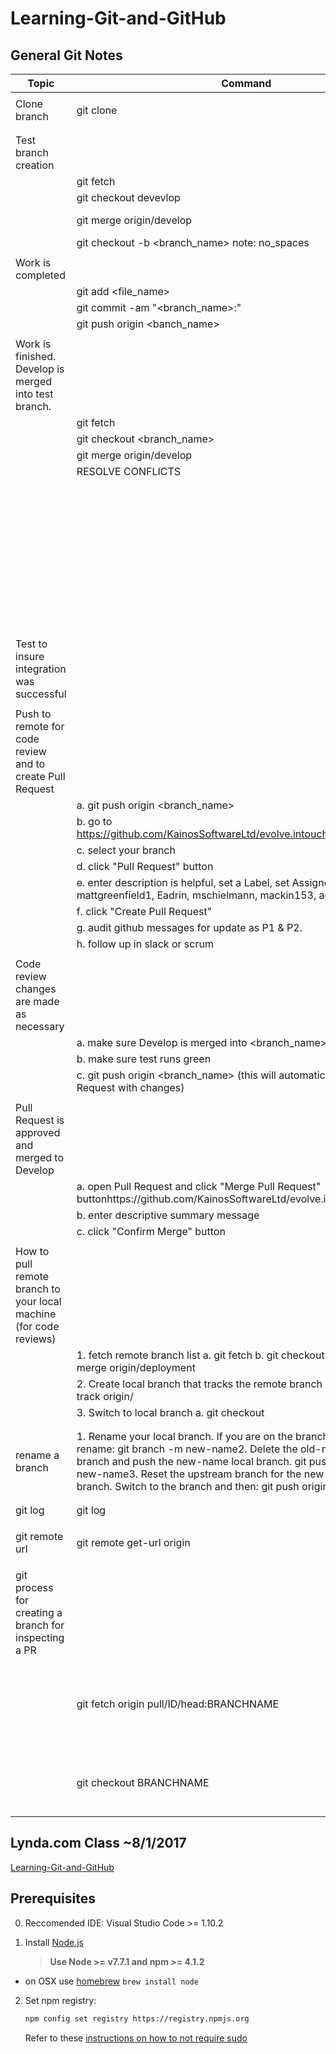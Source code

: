 # Learning-Git-and-GitHub
## General Git Notes
| Topic                                                              | Command                                                                                                                                                                                                                                                                                                                           | Note                                                                                                  | Example         | Date/Time | Source                                                                                                                       |
|--------------------------------------------------------------------|-----------------------------------------------------------------------------------------------------------------------------------------------------------------------------------------------------------------------------------------------------------------------------------------------------------------------------------|-------------------------------------------------------------------------------------------------------|-----------------|-----------|------------------------------------------------------------------------------------------------------------------------------|
|                                                                    |                                                                                                                                                                                                                                                                                                                                   |                                                                                                       |                 |           |                                                                                                                              |
| Clone branch                                                       | git clone <branch git url>                                                                                                                                                                                                                                                                                                        |                                                                                                       | git clone [url] | 8/9/17    | https://git-scm.com/book/en/v2/Git-Basics-Getting-a-Git-Repository                                                           |
|                                                                    |                                                                                                                                                                                                                                                                                                                                   |                                                                                                       |                 |           |                                                                                                                              |
|                                                                    |                                                                                                                                                                                                                                                                                                                                   |                                                                                                       |                 |           |                                                                                                                              |
| Test branch creation                                               |                                                                                                                                                                                                                                                                                                                                   |                                                                                                       |                 |           |                                                                                                                              |
|                                                                    | git fetch                                                                                                                                                                                                                                                                                                                         |                                                                                                       |                 |           |                                                                                                                              |
|                                                                    | git checkout devevlop                                                                                                                                                                                                                                                                                                             |                                                                                                       |                 |           |                                                                                                                              |
|                                                                    | git merge origin/develop                                                                                                                                                                                                                                                                                                          | "/" - local" " - remote                                                                               |                 |           |                                                                                                                              |
|                                                                    | git checkout -b <branch_name> note: no_spaces                                                                                                                                                                                                                                                                                     |                                                                                                       |                 |           |                                                                                                                              |
|                                                                    |                                                                                                                                                                                                                                                                                                                                   |                                                                                                       |                 |           |                                                                                                                              |
| Work is completed                                                  |                                                                                                                                                                                                                                                                                                                                   |                                                                                                       |                 |           |                                                                                                                              |
|                                                                    | git add <file_name>                                                                                                                                                                                                                                                                                                               |                                                                                                       |                 |           |                                                                                                                              |
|                                                                    | git commit -am "<branch_name>:<message-often-times-branch-name>"                                                                                                                                                                                                                                                                  |                                                                                                       |                 |           |                                                                                                                              |
|                                                                    | git push origin <banch_name>                                                                                                                                                                                                                                                                                                      |                                                                                                       |                 |           |                                                                                                                              |
|                                                                    |                                                                                                                                                                                                                                                                                                                                   |                                                                                                       |                 |           |                                                                                                                              |
| Work is finished. Develop is merged into test branch.              |                                                                                                                                                                                                                                                                                                                                   |                                                                                                       |                 |           |                                                                                                                              |
|                                                                    | git fetch                                                                                                                                                                                                                                                                                                                         |                                                                                                       |                 |           |                                                                                                                              |
|                                                                    | git checkout <branch_name>                                                                                                                                                                                                                                                                                                        |                                                                                                       |                 |           |                                                                                                                              |
|                                                                    | git merge origin/develop                                                                                                                                                                                                                                                                                                          |                                                                                                       |                 |           |                                                                                                                              |
|                                                                    | RESOLVE CONFLICTS                                                                                                                                                                                                                                                                                                                 |                                                                                                       |                 |           |                                                                                                                              |
|                                                                    |                                                                                                                                                                                                                                                                                                                                   | i. git status                                                                                         |                 |           |                                                                                                                              |
|                                                                    |                                                                                                                                                                                                                                                                                                                                   | ii. (resolve unmerged changes)                                                                        |                 |           |                                                                                                                              |
|                                                                    |                                                                                                                                                                                                                                                                                                                                   | iii. git add merged_files                                                                             |                 |           |                                                                                                                              |
|                                                                    |                                                                                                                                                                                                                                                                                                                                   | iv. (repeat as necessary)                                                                             |                 |           |                                                                                                                              |
|                                                                    |                                                                                                                                                                                                                                                                                                                                   | v. git commit -am "<branch_name>:<messagee>"                                                          |                 |           |                                                                                                                              |
| Test to insure integration was successful                          |                                                                                                                                                                                                                                                                                                                                   |                                                                                                       |                 |           |                                                                                                                              |
|                                                                    |                                                                                                                                                                                                                                                                                                                                   |                                                                                                       |                 |           |                                                                                                                              |
| Push to remote for code review and to create Pull Request          |                                                                                                                                                                                                                                                                                                                                   |                                                                                                       |                 |           |                                                                                                                              |
|                                                                    | a. git push origin <branch_name>                                                                                                                                                                                                                                                                                                  |                                                                                                       |                 |           |                                                                                                                              |
|                                                                    | b. go to https://github.com/KainosSoftwareLtd/evolve.intouch.health/branches                                                                                                                                                                                                                                                      |                                                                                                       |                 |           |                                                                                                                              |
|                                                                    | c. select your branch                                                                                                                                                                                                                                                                                                             |                                                                                                       |                 |           |                                                                                                                              |
|                                                                    | d. click "Pull Request" button                                                                                                                                                                                                                                                                                                    |                                                                                                       |                 |           |                                                                                                                              |
|                                                                    | e. enter description is helpful, set a Label, set Assignees: mattgreenfield1, Eadrin, mschielmann, mackin153, adammackenzieka...                                                                                                                                                                                                  |                                                                                                       |                 |           |                                                                                                                              |
|                                                                    | f. click "Create Pull Request"                                                                                                                                                                                                                                                                                                    |                                                                                                       |                 |           |                                                                                                                              |
|                                                                    | g. audit github messages for update as P1 & P2.                                                                                                                                                                                                                                                                                   |                                                                                                       |                 |           |                                                                                                                              |
|                                                                    | h. follow up in slack or scrum                                                                                                                                                                                                                                                                                                    |                                                                                                       |                 |           |                                                                                                                              |
|                                                                    |                                                                                                                                                                                                                                                                                                                                   |                                                                                                       |                 |           |                                                                                                                              |
| Code review changes are made as necessary                          |                                                                                                                                                                                                                                                                                                                                   |                                                                                                       |                 |           |                                                                                                                              |
|                                                                    | a. make sure Develop is merged into <branch_name>                                                                                                                                                                                                                                                                                 |                                                                                                       |                 |           |                                                                                                                              |
|                                                                    | b. make sure test runs green                                                                                                                                                                                                                                                                                                      |                                                                                                       |                 |           |                                                                                                                              |
|                                                                    | c. git push origin <branch_name>  (this will automatically update the Pull Request with changes)                                                                                                                                                                                                                                  |                                                                                                       |                 |           |                                                                                                                              |
|                                                                    |                                                                                                                                                                                                                                                                                                                                   |                                                                                                       |                 |           |                                                                                                                              |
| Pull Request is approved and merged to Develop                     |                                                                                                                                                                                                                                                                                                                                   |                                                                                                       |                 |           |                                                                                                                              |
|                                                                    | a. open Pull Request and click "Merge Pull Request" buttonhttps://github.com/KainosSoftwareLtd/evolve.intouch.health/pulls                                                                                                                                                                                                        |                                                                                                       |                 |           |                                                                                                                              |
|                                                                    | b. enter descriptive summary message                                                                                                                                                                                                                                                                                              |                                                                                                       |                 |           |                                                                                                                              |
|                                                                    | c. click "Confirm Merge" button                                                                                                                                                                                                                                                                                                   |                                                                                                       |                 |           |                                                                                                                              |
|                                                                    |                                                                                                                                                                                                                                                                                                                                   |                                                                                                       |                 |           |                                                                                                                              |
| How to pull remote branch to your local machine (for code reviews) |                                                                                                                                                                                                                                                                                                                                   |                                                                                                       |                 |           |                                                                                                                              |
|                                                                    | 1. fetch remote branch list  a. git fetch  b. git checkout deployment  c. git merge origin/deployment                                                                                                                                                                                                                             |                                                                                                       |                 |           |                                                                                                                              |
|                                                                    | 2. Create local branch that tracks the remote branch  a. git branch --track <remote branch name> origin/<remote branch name>                                                                                                                                                                                                      |                                                                                                       |                 |           |                                                                                                                              |
|                                                                    | 3. Switch to local branch  a. git checkout <remote branch name>                                                                                                                                                                                                                                                                   |                                                                                                       |                 |           |                                                                                                                              |
|                                                                    |                                                                                                                                                                                                                                                                                                                                   |                                                                                                       |                 |           |                                                                                                                              |
|                                                                    |                                                                                                                                                                                                                                                                                                                                   |                                                                                                       |                 |           |                                                                                                                              |
| rename a branch                                                    | 1. Rename your local branch. If you are on the branch you want to rename: git branch -m new-name2. Delete the old-name remote branch and push the new-name local branch. git push origin :old-name new-name3. Reset the upstream branch for the new-name local branch. Switch to the branch and then: git push origin -u new-name |                                                                                                       |                 | 8/31/17   |                                                                                                                              |
|                                                                    |                                                                                                                                                                                                                                                                                                                                   |                                                                                                       |                 |           |                                                                                                                              |
|                                                                    |                                                                                                                                                                                                                                                                                                                                   |                                                                                                       |                 |           |                                                                                                                              |
| git log                                                            | git log                                                                                                                                                                                                                                                                                                                           | cntl z                                                                                                |                 | 8/31/17   |                                                                                                                              |
|                                                                    |                                                                                                                                                                                                                                                                                                                                   |                                                                                                       |                 |           |                                                                                                                              |
| git remote url                                                     | git remote get-url origin                                                                                                                                                                                                                                                                                                         |                                                                                                       |                 | 9/12/17   | https://stackoverflow.com/questions/4089430/how-can-i-determine-the-url-that-a-local-git-repository-was-originally-cloned-fr |
|                                                                    |                                                                                                                                                                                                                                                                                                                                   |                                                                                                       |                 |           |                                                                                                                              |
| git process for creating a branch for inspecting a PR              |                                                                                                                                                                                                                                                                                                                                   |                                                                                                       |                 |           | https://stackoverflow.com/questions/27567846/how-can-i-check-out-a-github-pull-request                                       |
|                                                                    | git fetch origin pull/ID/head:BRANCHNAME                                                                                                                                                                                                                                                                                          | where ID is the pull request id and branchname is the name of the new branch that you want to create. |                 |           |                                                                                                                              |
|                                                                    | git checkout BRANCHNAME                                                                                                                                                                                                                                                                                                           | now checkout the branch, run, make local changes that can be merget                                   |                 |           |                                                                                                                              |

## Lynda.com Class ~8/1/2017 ##
[Learning-Git-and-GitHub](https://www.lynda.com/MyPlaylist/Watch/13422108/416541)


## Prerequisites
0. Reccomended IDE: Visual Studio Code >= 1.10.2

1. Install [Node.js](http://nodejs.org)
    > **Use Node >= v7.7.1 and npm >= 4.1.2**

 - on OSX use [homebrew](http://brew.sh) `brew install node`

2. Set npm registry:

    ```bash
    npm config set registry https://registry.npmjs.org
    ```

    Refer to these [instructions on how to not require sudo](https://github.com/sindresorhus/guides/blob/master/npm-global-without-sudo.md)
